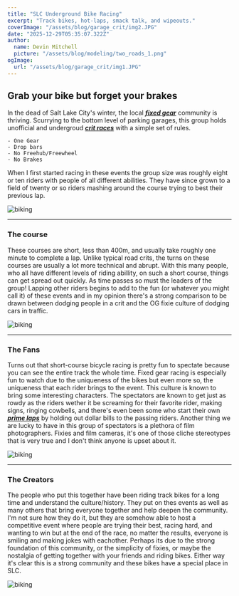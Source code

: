 ```yaml
---
title: "SLC Underground Bike Racing"
excerpt: "Track bikes, hot-laps, smack talk, and wipeouts."
coverImage: "/assets/blog/garage_crit/img2.JPG"
date: "2025-12-29T05:35:07.322Z"
author:
  name: Devin Mitchell
  picture: "/assets/blog/modeling/two_roads_1.png"
ogImage:
  url: "/assets/blog/garage_crit/img1.JPG"
---
```


## Grab your bike but forget your brakes

In the dead of Salt Lake City's winter, the local ***[fixed gear](https://en.wikipedia.org/wiki/Fixed-gear_bicycle)*** community is thriving.  Scurrying to the bottom level of parking garages, this group holds unofficial and undergroud ***[crit races](https://en.wikipedia.org/wiki/Criterium)*** with a simple set of rules.

    - One Gear
    - Drop bars
    - No Freehub/Freewheel
    - No Brakes

When I first started racing in these events the group size was roughly eight or ten riders with people of all different abilities.  They have since grown to a field of twenty or so riders mashing around the course trying to best their previous lap.  

![biking](/assets/blog/garage_crit/garage_crit_2.JPG)

---

### The course

These courses are short, less than 400m, and usually take roughly one minute to complete a lap.  Unlike typical road crits, the turns on these courses are usually a lot more technical and abrupt.  With this many people, who all have different levels of riding abillity, on such a short course, things can get spread out quickly.  As time passes so must the leaders of the group!  Lapping other riders begins to add to the fun (or whatever you might call it) of these events and in my opinion there's a strong comparison to be drawn between dodging people in a crit and the OG fixie culture of dodging cars in traffic.  

![biking](/assets/blog/garage_crit/img1.jpeg)

---

### The Fans

Turns out that short-course bicycle racing is pretty fun to spectate because you can see the entire track the whole time.  Fixed gear racing is especially fun to watch due to the uniqueness of the bikes but even more so, the uniqueness that each rider brings to the event.  This culture is known to bring some interesting characters.  The spectators are known to get just as rowdy as the riders wether it be screaming for their favorite rider, making signs, ringing cowbells, and there's even been some who start their own ***[prime laps](https://en.wikipedia.org/wiki/Criterium#:~:text=Events%20often%20have%20prizes%20(called%20primes%20/pri%CB%90mz/%20and%20are%20usually%20cash)%20for%20winning%20specific%20intermediate%20laps%20(for%20instance%2C%20every%2010th%20lap).%20A%20bell%20is%20usually%20rung%20to%20announce%20to%20the%20riders%20that%20whoever%20wins%20the%20next%20lap%20will%20be%20awarded%20the%20prime.)*** by holding out dollar bills to the passing riders.  Another thing we are lucky to have in this group of spectators is a plethora of film photographers.  Fixies and film cameras, it's one of those cliche stereotypes that is very true and I don't think anyone is upset about it.  

![biking](/assets/blog/garage_crit/img3.JPG)

---

### The Creators

The people who put this together have been riding track bikes for a long time and understand the culture/history.  They put on thes events as well as many others that bring everyone together and help deepen the community.  I'm not sure how they do it, but they are somehow able to host a competitive event where people are trying their best, racing hard, and wanting to win but at the end of the race, no matter the results, everyone is smiling and making jokes with eachother.  Perhaps its due to the strong foundation of this community, or the simplicity of fixies, or maybe the nostalgia of getting together with your friends and riding bikes.  Either way it's clear this is a strong community and these bikes have a special place in SLC.


![biking](/assets/blog/garage_crit/img4.JPG)
